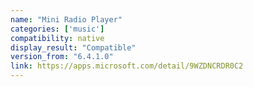 ```yaml
---
name: "Mini Radio Player"
categories: ['music']
compatibility: native
display_result: "Compatible"
version_from: "6.4.1.0"
link: https://apps.microsoft.com/detail/9WZDNCRDR0C2
---
```

